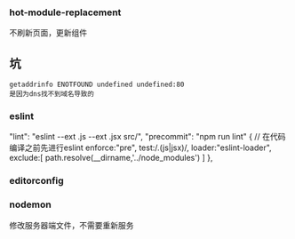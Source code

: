 ### hot-module-replacement

不刷新页面，更新组件


## 坑
```
getaddrinfo ENOTFOUND undefined undefined:80
是因为dns找不到域名导致的
```

### eslint
"lint": "eslint --ext .js --ext .jsx src/",
"precommit": "npm run lint"
      {
        // 在代码编译之前先进行eslint
        enforce:"pre",
        test:/.(js|jsx)/,
        loader:"eslint-loader",
        exclude:[
          path.resolve(__dirname,'../node_modules')
        ]
      },

### editorconfig


### nodemon
修改服务器端文件，不需要重新服务